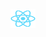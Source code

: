 
<img align="center" height="30" width="40" alt="react" src="https://raw.githubusercontent.com/devicons/devicon/master/icons/react/react-original.svg">
